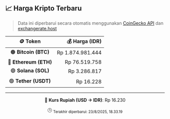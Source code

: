 

<!-- HARGA_KRIPTO -->
## 📈 Harga Kripto Terbaru

> Data ini diperbarui secara otomatis menggunakan [CoinGecko API](https://www.coingecko.com/) dan [exchangerate.host](https://exchangerate.host/)

<div align="center">

| 🪙 Token | 💰 Harga (IDR) |
|:------:|---------------:|
| 🟠 **Bitcoin (BTC)**   | Rp 1.874.981.444 |
| 🔵 **Ethereum (ETH)**  | Rp 76.519.758 |
| 🟣 **Solana (SOL)**    | Rp 3.286.817 |
| 🟢 **Tether (USDT)**   | Rp 16.228 |

---

💱 **Kurs Rupiah (USD → IDR)**: Rp 16.230

🕒 <sub>Terakhir diperbarui: 23/8/2025, 18.33.19</sub>

</div>
<!-- /HARGA_KRIPTO -->